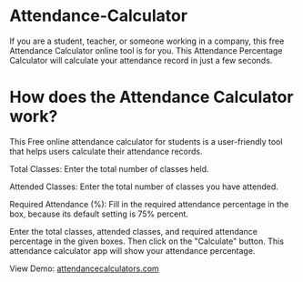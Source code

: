 # Attendance-Calculator
If you are a student, teacher, or someone working in a company, this free Attendance Calculator online tool is for you. This Attendance Percentage Calculator will calculate your attendance record in just a few seconds.

# How does the Attendance Calculator work?

This Free online attendance calculator for students is a user-friendly tool that helps users calculate their attendance records.

Total Classes: Enter the total number of classes held.

Attended Classes: Enter the total number of classes you have attended.

Required Attendance (%): Fill in the required attendance percentage in the box, because its default setting is 75% percent.

Enter the total classes, attended classes, and required attendance percentage in the given boxes. Then click on the "Calculate" button. This attendance calculator app will show your attendance percentage.

View Demo: [attendancecalculators.com](https://attendancecalculators.com)
